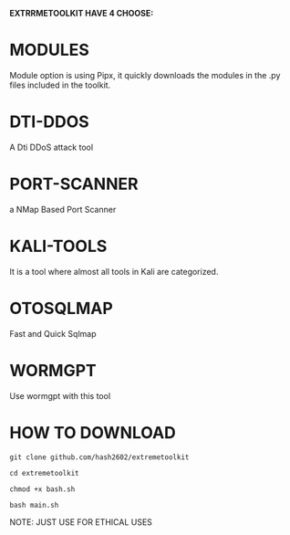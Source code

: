 **EXTRRMETOOLKIT HAVE 4 CHOOSE:**

# MODULES
Module option is using Pipx, it quickly downloads the modules in the .py files included in the toolkit.

# DTI-DDOS
A Dti DDoS attack tool

# PORT-SCANNER
a NMap Based Port Scanner

# KALI-TOOLS
It is a tool where almost all tools in Kali are categorized.

# OTOSQLMAP
Fast and Quick Sqlmap

# WORMGPT
Use wormgpt with this tool

# HOW TO DOWNLOAD

```
git clone github.com/hash2602/extremetoolkit
```
```
cd extremetoolkit
```
```
chmod +x bash.sh
```
```
bash main.sh
```

NOTE: JUST USE FOR ETHICAL USES
